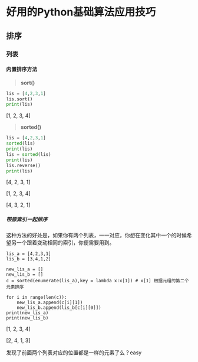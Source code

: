 # 好用的Python基础算法应用技巧


## 排序

### 列表

#### 内置排序方法

> **sort()**

```python
lis = [4,2,3,1]
lis.sort()
print(lis)
```

[1, 2, 3, 4]

> **sorted()**

```python
lis = [4,2,3,1]
sorted(lis)
print(lis)
lis = sorted(lis)
print(lis)
lis.reverse()
print(lis)
```

[4, 2, 3, 1]

[1, 2, 3, 4]

[4, 3, 2, 1]

##### 带原索引一起排序

这种方法的好处是，如果你有两个列表，一一对应，你想在变化其中一个的时候希望另一个跟着变动相同的索引，你便需要用到。

```pyt
lis_a = [4,2,3,1]
lis_b = [3,4,1,2]

new_lis_a = []
new_lis_b = []
c = sorted(enumerate(lis_a),key = lambda x:x[1]) # x[1] 根据元组的第二个元素排序

for i in range(len(c)):
    new_lis_a.append(c[i][1])
    new_lis_b.append(lis_b[c[i][0]]) 
print(new_lis_a)
print(new_lis_b)
```

[1, 2, 3, 4]

[2, 4, 1, 3]

发现了前面两个列表对应的位置都是一样的元素了么？easy 

